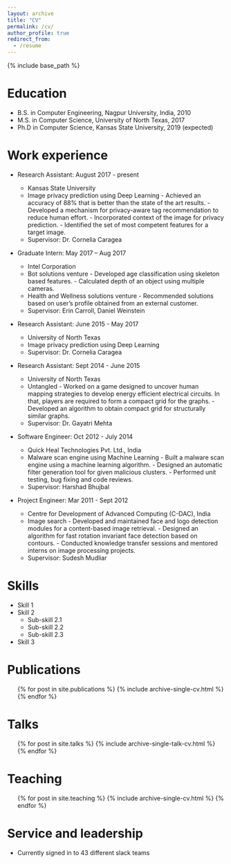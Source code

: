 ```yaml
---
layout: archive
title: "CV"
permalink: /cv/
author_profile: true
redirect_from:
  - /resume
---
```


{% include base_path %}

Education
======
* B.S. in Computer Engineering, Nagpur University, India, 2010
* M.S. in Computer Science, University of North Texas, 2017
* Ph.D in Computer Science, Kansas State University, 2019 (expected)

Work experience
======
* Research Assistant: August 2017 - present
  * Kansas State University
  * Image privacy prediction using Deep Learning
        - Achieved an accuracy of 88% that is better than the state of the art results.
        - Developed a mechanism for privacy-aware tag recommendation to reduce human effort.
        - Incorporated context of the image for privacy prediction.
        - Identified the set of most competent features for a target image.
  * Supervisor: Dr. Cornelia Caragea

* Graduate Intern: May 2017 – Aug 2017
  * Intel Corporation
  * Bot solutions venture
        - Developed age classification using skeleton based features.
        - Calculated depth of an object using multiple cameras.
  * Health and Wellness solutions venture
        - Recommended solutions based on user’s profile obtained from an external customer.
  * Supervisor: Erin Carroll, Daniel Weinstein

* Research Assistant: June 2015 - May 2017
  * University of North Texas
  * Image privacy prediction using Deep Learning
  * Supervisor: Dr. Cornelia Caragea
  
* Research Assistant: Sept 2014 - June 2015
  * University of North Texas
  * Untangled
        - Worked on a game designed to uncover human mapping strategies to develop energy efficient electrical circuits. 
          In that, players are required to form a compact grid for the graphs.
        - Developed an algorithm to obtain compact grid for structurally similar graphs.
  * Supervisor: Dr. Gayatri Mehta

* Software Engineer: Oct 2012 - July 2014
  * Quick Heal Technologies Pvt. Ltd., India
  * Malware scan engine using Machine Learning
        - Built a malware scan engine using a machine learning algorithm.
        - Designed an automatic filter generation tool for given malicious clusters.
        - Performed unit testing, bug fixing and code reviews.
  * Supervisor: Harshad Bhujbal	
 
* Project Engineer: Mar 2011 - Sept 2012
  * Centre for Development of Advanced Computing (C-DAC), India
  * Image search
        - Developed and maintained face and logo detection modules for a content-based image retrieval.
        - Designed an algorithm for fast rotation invariant face detection based on contours.
        - Conducted knowledge transfer sessions and mentored interns on image processing projects.
  * Supervisor: Sudesh Mudliar	

Skills
======
* Skill 1
* Skill 2
  * Sub-skill 2.1
  * Sub-skill 2.2
  * Sub-skill 2.3
* Skill 3

Publications
======
  <ul>{% for post in site.publications %}
    {% include archive-single-cv.html %}
  {% endfor %}</ul>
  
Talks
======
  <ul>{% for post in site.talks %}
    {% include archive-single-talk-cv.html %}
  {% endfor %}</ul>
  
Teaching
======
  <ul>{% for post in site.teaching %}
    {% include archive-single-cv.html %}
  {% endfor %}</ul>
  
Service and leadership
======
* Currently signed in to 43 different slack teams
